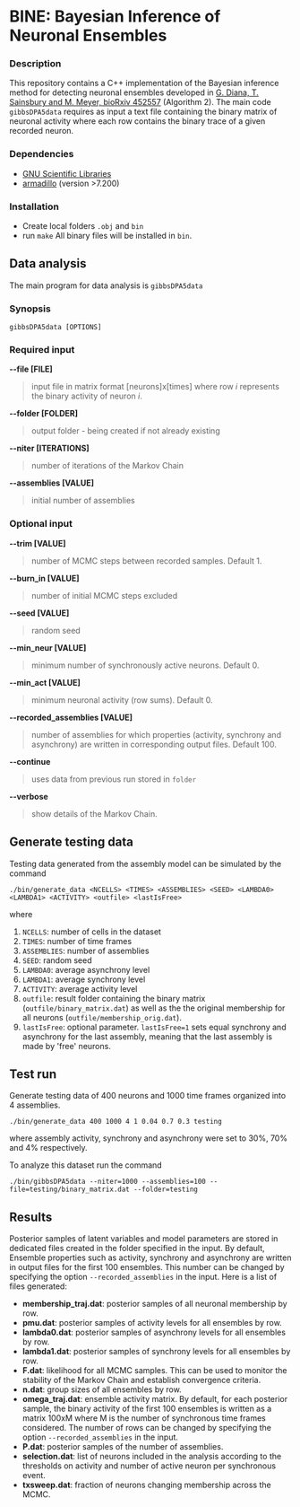 # BINE: Bayesian Inference of Neuronal Ensembles

### Description

This repository contains a C++ implementation of the Bayesian inference method for detecting neuronal ensembles developed in [G. Diana, T. Sainsbury and M. Meyer, bioRxiv 452557](https://doi.org/10.1101/452557) (Algorithm 2). The main code `gibbsDPA5data` requires as input a text file containing the binary matrix of neuronal activity where each row contains the binary trace of a given recorded neuron.  

### Dependencies
* [GNU Scientific Libraries](https://www.gnu.org/software/gsl/)
* [armadillo](http://arma.sourceforge.net/) (version >7.200)

### Installation
- Create local folders `.obj` and `bin`
- run `make`
All binary files will be installed in `bin`.

## Data analysis
The main program for data analysis is `gibbsDPA5data`

### Synopsis
``` 
gibbsDPA5data [OPTIONS]
```

### Required input
**--file [FILE]**

> input file in matrix format [neurons]x[times] where row *i* represents the binary activity of neuron *i*.

**--folder [FOLDER]**

> output folder - being created if not already existing 

**--niter [ITERATIONS]**

> number of iterations of the Markov Chain

**--assemblies [VALUE]**

> initial number of assemblies

### Optional input

**--trim [VALUE]**

> number of MCMC steps between recorded samples. Default 1. 

**--burn_in [VALUE]**

> number of initial MCMC steps excluded

**--seed [VALUE]**

> random seed

**--min_neur [VALUE]**

> minimum number of synchronously active neurons. Default 0.

**--min_act [VALUE]**

> minimum neuronal activity (row sums). Default 0.

**--recorded_assemblies [VALUE]**

> number of assemblies for which properties (activity, synchrony and asynchrony) are written in corresponding output files. Default 100.

**--continue**

> uses data from previous run stored in `folder`

**--verbose**

> show details of the Markov Chain.

## Generate testing data
Testing data generated from the assembly model can be simulated by the command

```
./bin/generate_data <NCELLS> <TIMES> <ASSEMBLIES> <SEED> <LAMBDA0> <LAMBDA1> <ACTIVITY> <outfile> <lastIsFree>
```

where 

1. `NCELLS`: number of cells in the dataset
1. `TIMES`: number of time frames
1. `ASSEMBLIES`: number of assemblies
1. `SEED`: random seed
1. `LAMBDA0`: average asynchrony level
1. `LAMBDA1`: average synchrony level
1. `ACTIVITY`: average activity level
1. `outfile`: result folder containing the binary matrix (`outfile/binary_matrix.dat`) as well as the the original membership for all neurons (`outfile/membership_orig.dat`).
1. `lastIsFree`: optional parameter. `lastIsFree=1` sets equal synchrony and asynchrony for the last assembly, meaning that the last assembly is made by 'free' neurons.


## Test run
Generate testing data of 400 neurons and 1000 time frames organized into 4 assemblies.

```
./bin/generate_data 400 1000 4 1 0.04 0.7 0.3 testing
```

where assembly activity, synchrony and asynchrony were set to 30%, 70% and 4% respectively.

To analyze this dataset run the command

```
./bin/gibbsDPA5data --niter=1000 --assemblies=100 --file=testing/binary_matrix.dat --folder=testing
```

## Results
Posterior samples of latent variables and model parameters are stored in dedicated files created in the folder specified in the input. By default, Ensemble properties such as activity, synchrony and asynchrony are written in output files for the first 100 ensembles. This number can be changed by specifying the option `--recorded_assemblies` in the input. Here is a list of files generated:

* **membership_traj.dat**: posterior samples of all neuronal membership by row. 
* **pmu.dat**: posterior samples of activity levels for all ensembles by row.
* **lambda0.dat**: posterior samples of asynchrony levels for all ensembles by row.
* **lambda1.dat**: posterior samples of synchrony levels for all ensembles by row.
* **F.dat**: likelihood for all MCMC samples. This can be used to monitor the stability of the Markov Chain and establish convergence criteria.
* **n.dat**: group sizes of all ensembles by row.
* **omega_traj.dat**: ensemble activity matrix. By default, for each posterior sample, the binary activity of the first 100 ensembles is written as a matrix 100xM where M is the number of synchronous time frames considered. The number of rows can be changed by specifying the option `--recorded_assemblies` in the input.
* **P.dat**: posterior samples of the number of assemblies. 
* **selection.dat**: list of neurons included in the analysis according to the thresholds on activity and number of active neuron per synchronous event.
* **txsweep.dat**: fraction of neurons changing membership across the MCMC.
